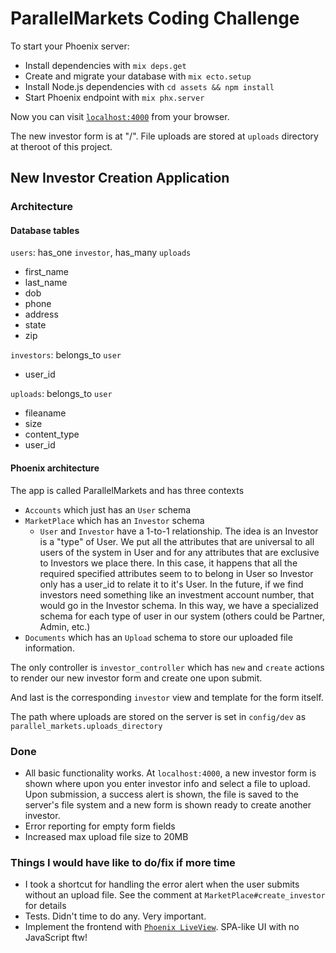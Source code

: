 # ParallelMarkets Coding Challenge

To start your Phoenix server:

  * Install dependencies with `mix deps.get`
  * Create and migrate your database with `mix ecto.setup`
  * Install Node.js dependencies with `cd assets && npm install`
  * Start Phoenix endpoint with `mix phx.server`

Now you can visit [`localhost:4000`](http://localhost:4000) from your browser.

The new investor form is at "/".  File uploads are stored at `uploads` directory at theroot of this project.

## New Investor Creation Application

### Architecture

#### Database tables

`users`: has_one `investor`, has_many `uploads`
  - first_name
  - last_name
  - dob
  - phone
  - address
  - state
  - zip

`investors`: belongs_to `user`
  - user_id

`uploads`: belongs_to `user`
  - fileaname
  - size
  - content_type
  - user_id

#### Phoenix architecture

The app is called ParallelMarkets and has three contexts
  - `Accounts` which just has an `User` schema
  - `MarketPlace` which has an `Investor` schema 
    - `User` and `Investor` have a 1-to-1 relationship. The idea is an Investor is a "type" of User.  We put all the attributes that are universal to all users of the system in User and for any attributes that are exclusive to Investors we place there.  In this case, it happens that all the required specified attributes seem to to belong in User so Investor only has a user_id to relate it to it's User.  In the future, if we find investors need something like an investment account number, that would go in the Investor schema.  In this way, we have a specialized schema for each type of user in our system (others could be Partner, Admin, etc.) 
  - `Documents` which has an `Upload` schema to store our uploaded file information.

The only controller is `investor_controller` which has `new` and `create` actions to render our new investor form and create one upon submit.

And last is the corresponding `investor` view and template for the form itself.

The path where uploads are stored on the server is set in `config/dev` as `parallel_markets.uploads_directory`

### Done 

- All basic functionality works. At `localhost:4000`, a new investor form is shown where upon you enter 
  investor info and select a file to upload. Upon submission, a success alert is shown, the file is saved
  to the server's file system and a new form is shown ready to create another investor.
- Error reporting for empty form fields
- Increased max upload file size to 20MB

### Things I would have like to do/fix if more time

- I took a shortcut for handling the error alert when the user submits without an upload file. See the comment at `MarketPlace#create_investor` for details 
- Tests.  Didn't time to do any.  Very important. 
- Implement the frontend with [`Phoenix LiveView`](https://github.com/phoenixframework/phoenix_live_view). SPA-like UI with no JavaScript ftw!



